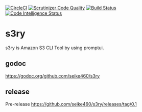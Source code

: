 [![CircleCI](https://circleci.com/gh/seike460/s3ry.svg?style=svg)](https://circleci.com/gh/seike460/s3ry)
[![Scrutinizer Code Quality](https://scrutinizer-ci.com/g/seike460/s3ry/badges/quality-score.png?b=master)](https://scrutinizer-ci.com/g/seike460/s3ry/?branch=master)
[![Build Status](https://scrutinizer-ci.com/g/seike460/s3ry/badges/build.png?b=master)](https://scrutinizer-ci.com/g/seike460/s3ry/build-status/master)
[![Code Intelligence Status](https://scrutinizer-ci.com/g/seike460/s3ry/badges/code-intelligence.svg?b=master)](https://scrutinizer-ci.com/code-intelligence)

# s3ry
s3ry is Amazon S3 CLI Tool by using promptui.

## godoc
https://godoc.org/github.com/seike460/s3ry

## release
Pre-release
    https://github.com/seike460/s3ry/releases/tag/0.1
